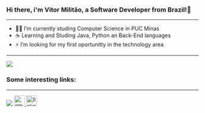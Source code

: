 ### Hi there, i'm Vitor Militão, a Software Developer from Brazil!👋
<hr>

- 👨‍💻 I’m currently studing Computer Science in PUC Minas
- ☕ Learning and Studing Java, Python an Back-End languages
- ⚡ I’m looking for my first oportunitty in the technology area


<hr>
<picture>
  <source
    srcset="https://github-readme-stats.vercel.app/api?username=militaovitor01&show_icons=true&theme=dark"
    media="(prefers-color-scheme: dark)"
  />
  <source
    srcset="https://github-readme-stats.vercel.app/api?username=militaovitor01&show_icons=true"
    media="(prefers-color-scheme: light), (prefers-color-scheme: no-preference)"
  />
  <img src="https://github-readme-stats.vercel.app/api?username=anuraghazra&show_icons=true" />

 
</picture>

### Some interesting links:
<hr>
<div> 
  <a href="https://instagram.com/militaovitor01" target="_blank"><img src="https://img.shields.io/badge/-Instagram-%23E4405F?style=for-the-badge&logo=instagram&logoColor=white" target="_blank"></a>
 <a href="mailto:vdiasmilitao@gmail.com" target="_blank">
    <img src="https://img.shields.io/static/v1?message=Gmail&logo=gmail&label=&color=D14836&logoColor=white&labelColor=&style=for-the-badge" height="28" alt="gmail logo"  />
  </a>
  <a href="https://www.linkedin.com/in/vitor-milit%C3%A3o-65b254252/" target="_blank">
    <img src="https://img.shields.io/static/v1?message=LinkedIn&logo=linkedin&label=&color=0077B5&logoColor=white&labelColor=&style=for-the-badge" height="28.5" alt="linkedin logo"  />
  </a>
  
  


